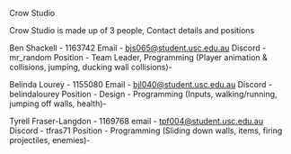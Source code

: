 Crow Studio

Crow Studio is made up of 3 people, Contact details and positions

Ben Shackell - 1163742
Email - bjs065@student.usc.edu.au
Discord - mr_random
Position - Team Leader, Programming (Player animation & collisions, jumping, ducking wall collisions)- 

Belinda Lourey - 1155080
Email - bjl040@student.usc.edu.au
Discord - belindalourey 
Position - Design - Programming (Inputs, walking/running, jumping off walls, health)- 

Tyrell Fraser-Langdon - 1169768
email - tpf004@student.usc.edu.au
Discord - tfras71 
Position - Programming (Sliding down walls, items, firing projectiles, enemies)- 
